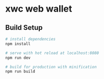 # xwc web wallet

## Build Setup

``` bash
# install dependencies
npm install

# serve with hot reload at localhost:8080
npm run dev

# build for production with minification
npm run build
```
